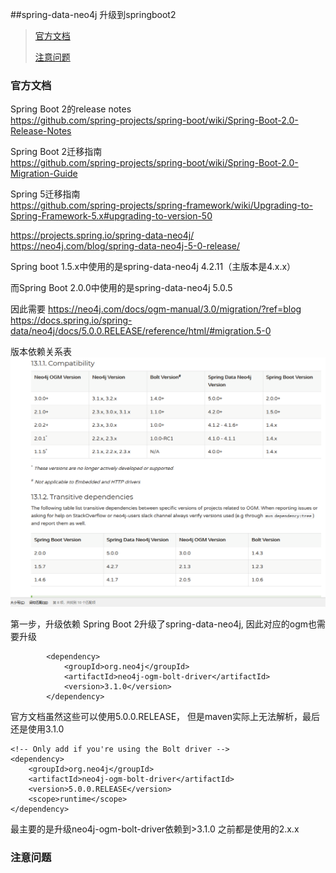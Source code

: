 ##spring-data-neo4j 升级到springboot2


> [官方文档](#official_docs)
>
> [注意问题](#notes_faq)
>

### 官方文档<a name="official_docs"></a>
Spring Boot 2的release notes  
https://github.com/spring-projects/spring-boot/wiki/Spring-Boot-2.0-Release-Notes  


Spring Boot 2迁移指南  
https://github.com/spring-projects/spring-boot/wiki/Spring-Boot-2.0-Migration-Guide

Spring 5迁移指南  
https://github.com/spring-projects/spring-framework/wiki/Upgrading-to-Spring-Framework-5.x#upgrading-to-version-50


https://projects.spring.io/spring-data-neo4j/  
https://neo4j.com/blog/spring-data-neo4j-5-0-release/  

Spring boot 1.5.x中使用的是spring-data-neo4j 4.2.11（主版本是4.x.x）

而Spring Boot 2.0.0中使用的是spring-data-neo4j 5.0.5

因此需要
https://neo4j.com/docs/ogm-manual/3.0/migration/?ref=blog  
https://docs.spring.io/spring-data/neo4j/docs/5.0.0.RELEASE/reference/html/#migration.5-0  


版本依赖关系表 
![效果图](./docs/sprinboot_springDataNeo4j版本关系.png)


第一步，升级依赖
Spring Boot 2升级了spring-data-neo4j, 因此对应的ogm也需要升级
```
        <dependency>
            <groupId>org.neo4j</groupId>
            <artifactId>neo4j-ogm-bolt-driver</artifactId>
            <version>3.1.0</version>
        </dependency>
```

官方文档虽然这些可以使用5.0.0.RELEASE， 但是maven实际上无法解析，最后还是使用3.1.0
```
<!-- Only add if you're using the Bolt driver -->
<dependency>
    <groupId>org.neo4j</groupId>
    <artifactId>neo4j-ogm-bolt-driver</artifactId>
    <version>5.0.0.RELEASE</version>
    <scope>runtime</scope>
</dependency>
```


最主要的是升级neo4j-ogm-bolt-driver依赖到>3.1.0
之前都是使用的2.x.x



 
### 注意问题<a name="notes_faq"></a>

```


```




 

 